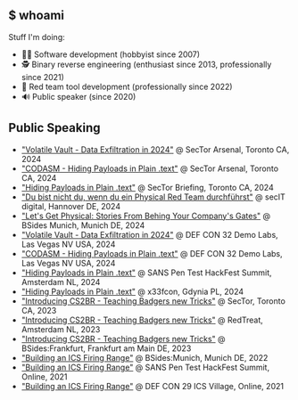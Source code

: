 ## $ whoami

Stuff I'm doing:

- 👨‍💻 Software development (hobbyist since 2007)
- 🕵️ Binary reverse engineering (enthusiast since 2013, professionally since 2021)
- 🔨 Red team tool development (professionally since 2022)
- 🔊 Public speaker (since 2020)

## Public Speaking

- ["Volatile Vault - Data Exfiltration in 2024"](https://www.blackhat.com/sector/2024/arsenal/schedule/index.html#volatile-vault-data-exfiltration-in--41248) @ SecTor Arsenal, Toronto CA, 2024
- ["CODASM - Hiding Payloads in Plain .text"](https://www.blackhat.com/sector/2024/arsenal/schedule/index.html#codasm-hiding-payloads-in-plain-text-41240) @ SecTor Arsenal, Toronto CA, 2024
- ["Hiding Payloads in Plain .text"](https://www.blackhat.com/sector/2024/briefings/schedule/index.html#hiding-payloads-in-plain-text-41239) @ SecTor Briefing, Toronto CA, 2024
- ["Du bist nicht du, wenn du ein Physical Red Team durchführst"](https://secit-digital.de/programm) @ secIT digital, Hannover DE, 2024
- ["Let's Get Physical: Stories From Behing Your Company's Gates"](https://2024.bsidesmunich.org/talks/001-08_XFZLKA_lets-get-physical-stories-from-behind-your-companys-gate/) @ BSides Munich, Munich DE, 2024
- ["Volatile Vault - Data Exfiltration in 2024"](https://defcon.org/html/defcon-32/dc-32-demolabs.html#54170) @ DEF CON 32 Demo Labs, Las Vegas NV USA, 2024
- ["CODASM - Hiding Payloads in Plain .text"](https://defcon.org/html/defcon-32/dc-32-demolabs.html#54189) @ DEF CON 32 Demo Labs, Las Vegas NV USA, 2024 
- ["Hiding Payloads in Plain .text"](https://www.sans.org/cyber-security-training-events/pen-test-hackfest-europe-amsterdam-2024/) @ SANS Pen Test HackFest Summit, Amsterdam NL, 2024
- ["Hiding Payloads in Plain .text"](https://www.x33fcon.com/#!s/MoritzLaurinThomas.md) @ x33fcon, Gdynia PL, 2024
- ["Introducing CS2BR - Teaching Badgers new Tricks"](http://2023.video.sector.ca/video/883360858) @ SecTor, Toronto CA, 2023
- ["Introducing CS2BR - Teaching Badgers new Tricks"](https://x.com/hashtag/redtreat23) @ RedTreat, Amsterdam NL, 2023
- ["Introducing CS2BR - Teaching Badgers new Tricks"](https://bsidesfrankfurt.org/2023/2023/schedule/schedule.html) @ BSides:Frankfurt, Frankfurt am Main DE, 2023
- ["Building an ICS Firing Range"](https://www.youtube.com/watch?v=ob1QTs1e-x0) @ BSides:Munich, Munich DE, 2022
- ["Building an ICS Firing Range"](https://www.youtube.com/watch?v=_mA0NYzir4A) @ SANS Pen Test HackFest Summit, Online, 2021
- ["Building an ICS Firing Range"](https://www.youtube.com/watch?v=3C2iRzecnWI) @ DEF CON 29 ICS Village, Online, 2021
